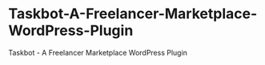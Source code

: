 # Taskbot-A-Freelancer-Marketplace-WordPress-Plugin
 Taskbot - A Freelancer Marketplace WordPress Plugin 
